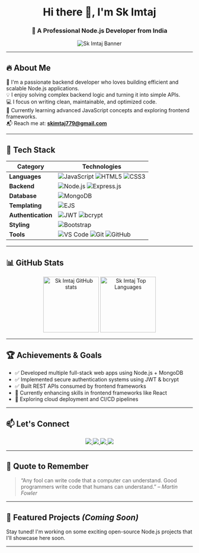 <h1 align="center">Hi there 👋, I'm Sk Imtaj</h1>
<h3 align="center">🚀 A Professional Node.js Developer from India</h3>

<p align="center">
  <img src="https://blogger.googleusercontent.com/img/b/R29vZ2xl/AVvXsEghWnev_E1WvkY44oRfbg1VAqYcKos-Nbf_ObbRF7DN6C_vjnW24-Qg04UWiQuGQhSHNYJJWQ4lCL79NkESChHZM6dM5kzKoS_IezgMDY5nv6St7tSbwRoyjKKLiWHXIAL0Sp-4TC1Sn_4_HLKLbIhyphenhyphenbE3oizzDS8agUGghQYVFfpDPasutW8JEAG7O_wOG/w640-h182/Add%20a%20heading%20(18).png" alt="Sk Imtaj Banner"/>
</p>

---

## 🔥 About Me

🎯 I'm a passionate backend developer who loves building efficient and scalable Node.js applications.  
💡 I enjoy solving complex backend logic and turning it into simple APIs.  
💻 I focus on writing clean, maintainable, and optimized code.  
🌱 Currently learning advanced JavaScript concepts and exploring frontend frameworks.  
📬 Reach me at: **skimtaj779@gmail.com**

---

## 🚀 Tech Stack

| Category | Technologies |
| -------- | ------------ |
| **Languages** | ![JavaScript](https://img.shields.io/badge/-JavaScript-black?style=flat-square&logo=javascript) ![HTML5](https://img.shields.io/badge/-HTML5-orange?style=flat-square&logo=html5) ![CSS3](https://img.shields.io/badge/-CSS3-blue?style=flat-square&logo=css3) |
| **Backend** | ![Node.js](https://img.shields.io/badge/-Node.js-green?style=flat-square&logo=node.js) ![Express.js](https://img.shields.io/badge/-Express.js-gray?style=flat-square&logo=express) |
| **Database** | ![MongoDB](https://img.shields.io/badge/-MongoDB-green?style=flat-square&logo=mongodb) |
| **Templating** | ![EJS](https://img.shields.io/badge/-EJS-yellow?style=flat-square&logo=ejs) |
| **Authentication** | ![JWT](https://img.shields.io/badge/-JWT-blueviolet?style=flat-square&logo=json-web-tokens) ![bcrypt](https://img.shields.io/badge/-bcrypt-darkgreen?style=flat-square) |
| **Styling** | ![Bootstrap](https://img.shields.io/badge/-Bootstrap-purple?style=flat-square&logo=bootstrap) |
| **Tools** | ![VS Code](https://img.shields.io/badge/-VS%20Code-007ACC?style=flat-square&logo=visual-studio-code) ![Git](https://img.shields.io/badge/-Git-F05032?style=flat-square&logo=git) ![GitHub](https://img.shields.io/badge/-GitHub-black?style=flat-square&logo=github) |

---

## 📊 GitHub Stats

<p align="center">
  <img src="https://github-readme-stats.vercel.app/api?username=skimtaj&show_icons=true&theme=radical" alt="Sk Imtaj GitHub stats" height="150"/>
  <img src="https://github-readme-stats.vercel.app/api/top-langs/?username=skimtaj&layout=compact&theme=radical" alt="Sk Imtaj Top Languages" height="150"/>
</p>

---

## 🏆 Achievements & Goals

- ✅ Developed multiple full-stack web apps using Node.js + MongoDB  
- ✅ Implemented secure authentication systems using JWT & bcrypt  
- ✅ Built REST APIs consumed by frontend frameworks  
- 🔄 Currently enhancing skills in frontend frameworks like React  
- 🔭 Exploring cloud deployment and CI/CD pipelines  

---

## 📫 Let's Connect

<p align="center">
  <a href="https://github.com/skimtaj" target="_blank">
    <img src="https://img.shields.io/badge/GitHub-100000?style=for-the-badge&logo=github&logoColor=white"/>
  </a>
  <a href="https://www.linkedin.com/in/sk-imtaj/" target="_blank">
    <img src="https://img.shields.io/badge/LinkedIn-0077B5?style=for-the-badge&logo=linkedin&logoColor=white"/>
  </a>
  <a href="https://x.com/SkImtaj459919" target="_blank">
    <img src="https://img.shields.io/badge/Twitter-1DA1F2?style=for-the-badge&logo=twitter&logoColor=white"/>
  </a>
  <a href="mailto:skimtaj779@gmail.com">
    <img src="https://img.shields.io/badge/Email-D14836?style=for-the-badge&logo=gmail&logoColor=white"/>
  </a>
</p>

---

## 💬 Quote to Remember

> “Any fool can write code that a computer can understand. Good programmers write code that humans can understand.” – *Martin Fowler*

---

## 📌 Featured Projects *(Coming Soon)*

Stay tuned! I'm working on some exciting open-source Node.js projects that I'll showcase here soon.

---
